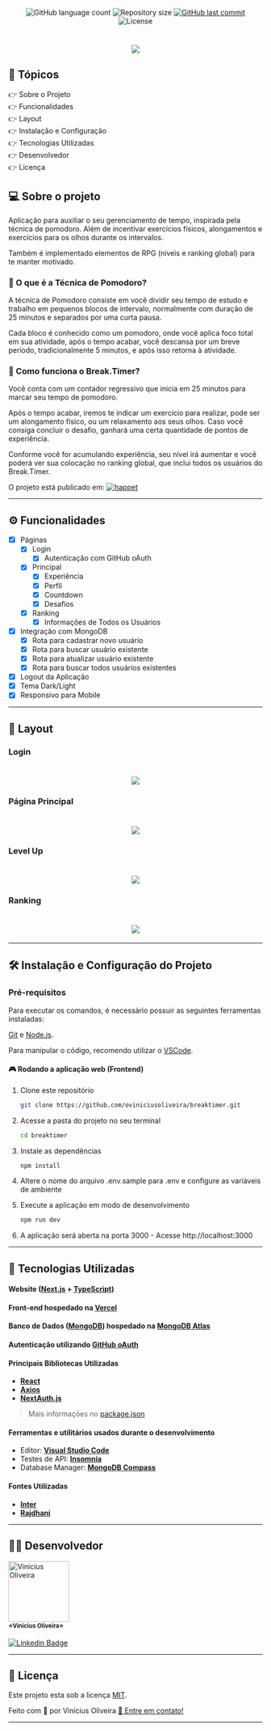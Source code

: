 <p align="center">

  <img alt="GitHub language count" src="https://img.shields.io/github/languages/count/oviniciusoliveira/breaktimer?color=%2304D361&style=flat">

  <img alt="Repository size" src="https://img.shields.io/github/repo-size/oviniciusoliveira/breaktimer?style=flat">
  
  <a href="https://github.com/oviniciusoliveira/breaktimer/commits/master">
    <img alt="GitHub last commit" src="https://img.shields.io/github/last-commit/oviniciusoliveira/breaktimer?style=flat">
  </a>
    
   <img alt="License" src="https://img.shields.io/badge/license-MIT-brightgreen?style=flat">
</p>
</p>

<h1 align="center">
  <a href="https://breaktimer.vercel.app/">
      <img src="./.github/breaktimer.png" />
  </a>
</h1>

## 📖 Tópicos

<p>
 👉<a href="#-sobre-o-projeto" style="text-decoration: none; "> Sobre o Projeto</a> <br/>
👉<a href="#-funcionalidades" style="text-decoration: none; "> Funcionalidades</a> <br/>
👉<a href="#-layout" style="text-decoration: none"> Layout</a> <br/>
👉<a href="#-como-executar-o-projeto" style="text-decoration: none"> Instalação e Configuração</a> <br/>
👉<a href="#-tecnologias" style="text-decoration: none"> Tecnologias Utilizadas</a> <br/>
👉<a href="#-desenvolvedor" style="text-decoration: none"> Desenvolvedor</a> <br/>
👉<a href="#-licence" style="text-decoration: none"> Licença</a>

</p>

<a name="-sobre-o-projeto"></a>

## 💻 Sobre o projeto

Aplicação para auxiliar o seu gerenciamento de tempo, inspirada pela técnica de pomodoro. Além de incentivar exercícios físicos, alongamentos e exercícios para os olhos durante os intervalos.

Também é implementado elementos de RPG (níveis e ranking global) para te manter motivado.

### 🍅 O que é a Técnica de Pomodoro?
A técnica de Pomodoro consiste em você dividir seu tempo de estudo e trabalho em pequenos blocos de intervalo, normalmente com duração de 25 minutos e separados por uma curta pausa.

Cada bloco é conhecido como um pomodoro, onde você aplica foco total em sua atividade, após o tempo acabar, você descansa por um breve período, tradicionalmente 5 minutos, e após isso retorna à atividade.

### 🎲 Como funciona o Break.Timer?
Você conta com um contador regressivo que inicia em 25 minutos para marcar seu tempo de pomodoro.

Após o tempo acabar, iremos te indicar um exercício para realizar, pode ser um alongamento físico, ou um relaxamento aos seus olhos. Caso você consiga concluir o desafio, ganhará uma certa quantidade de pontos de experiência.

Conforme você for acumulando experiência, seu nível irá aumentar e você poderá ver sua colocação no ranking global, que inclui todos os usuários do Break.Timer.

O projeto está publicado em: <a align="center" href="https://breaktimer.vercel.app/">
<img alt="happet" src="https://img.shields.io/static/v1?label=Vercel&message=Break.Timer&color=5965e0&style=flat&logo=vercel"/>
</a>

---

<a name="-funcionalidades"></a>

## ⚙️ Funcionalidades

- [x] Páginas
  - [x] Login
    - [x] Autenticação com GitHub oAuth
  - [x] Principal
    - [x] Experiência
    - [x] Perfil
    - [x] Countdown
    - [x] Desafios
  - [x] Ranking
    - [x] Informações de Todos os Usuários
- [X] Integração com MongoDB
  - [X] Rota para cadastrar novo usuário
  - [X] Rota para buscar usuário existente
  - [X] Rota para atualizar usuário existente
  - [X] Rota para buscar todos usuários existentes
- [X] Logout da Aplicação
- [X] Tema Dark/Light
- [X] Responsivo para Mobile

---

<a name="-layout"></a>

## 🎨 Layout

### Login

<h1 align="center">
    <img src="./.github/login.png" />
</h1>

### Página Principal

<h1 align="center">
    <img src="./.github/app.png" />
</h1>

### Level Up

<h1 align="center">
    <img src="./.github/levelup.png" />
</h1>

### Ranking

<h1 align="center">
    <img src="./.github/ranking.png" />
</h1>

---

<a name="-como-executar-o-projeto"></a>

## 🛠 Instalação e Configuração do Projeto

### Pré-requisitos

Para executar os comandos, é necessário possuir as seguintes ferramentas instaladas:

[Git](https://git-scm.com) e [Node.js](https://nodejs.org/en/).

Para manipular o código, recomendo utilizar o [VSCode](https://code.visualstudio.com/).

#### 🎮 Rodando a aplicação web (Frontend)

1. Clone este repositório

   ```sh
   git clone https://github.com/oviniciusoliveira/breaktimer.git
   ```

2. Acesse a pasta do projeto no seu terminal

   ```sh
   cd breaktimer
   ```

3. Instale as dependências

   ```sh
   npm install
   ```

4. Altere o nome do arquivo .env.sample para .env e configure as variáveis de ambiente

5. Execute a aplicação em modo de desenvolvimento

   ```sh
   npm run dev
   ```

6. A aplicação será aberta na porta 3000 - Acesse http://localhost:3000

---

<a name="-tecnologias"></a>

## 🧱 Tecnologias Utilizadas

#### **Website** ([Next.js](https://nextjs.org/) + [TypeScript](https://www.typescriptlang.org/))

#### **Front-end** hospedado na [Vercel](https://vercel.com/)
#### **Banco de Dados** ([MongoDB](https://www.mongodb.com/)) hospedado na [MongoDB Atlas](https://www.mongodb.com/cloud/atlas)

#### **Autenticação** utilizando [GitHub oAuth](https://github.com/)

#### **Principais Bibliotecas Utilizadas**

- **[React](https://reactjs.org/)**
- **[Axios](https://github.com/axios/axios)**
- **[NextAuth.js](https://next-auth.js.org/)**

> Mais informações no [package.json](https://github.com/oviniciusoliveira/breaktimer/blob/master/package.json)

#### **Ferramentas e utilitários usados durante o desenvolvimento**
- Editor: **[Visual Studio Code](https://code.visualstudio.com/)**
- Testes de API: **[Insomnia](https://insomnia.rest/)**
- Database Manager: **[MongoDB Compass](https://www.mongodb.com/products/compass)**

#### **Fontes Utilizadas**
- **[Inter](https://fonts.google.com/specimen/Inter)**
- **[Rajdhani](https://fonts.google.com/specimen/Rajdhani)**
---

<a name="-desenvolvedor"></a>

## 🐱‍👤 **Desenvolvedor**

<p>
 <img src="https://avatars.githubusercontent.com/u/63078274?s=400&u=2022e2fd74330269752d4e1c4306bb560131a780&v=4" width="120px;" alt="Vinícius Oliveira"/>
 <br />
 <sub><strong>⭐Vinícius Oliveira⭐</strong></sub>
</p>

[![Linkedin Badge](https://img.shields.io/badge/-Linkedin-blue?style=flat&logo=Linkedin&logoColor=white&link=https://www.linkedin.com/in/oviniciusoliveira/)](https://www.linkedin.com/in/oviniciusoliveira/)

---

<a name="-licence"></a>

## 📝 Licença

Este projeto esta sob a licença [MIT](./LICENSE).

Feito com 💙 por Vinícius Oliveira [👋 Entre em contato!](https://www.linkedin.com/in/oviniciusoliveira/)

---
